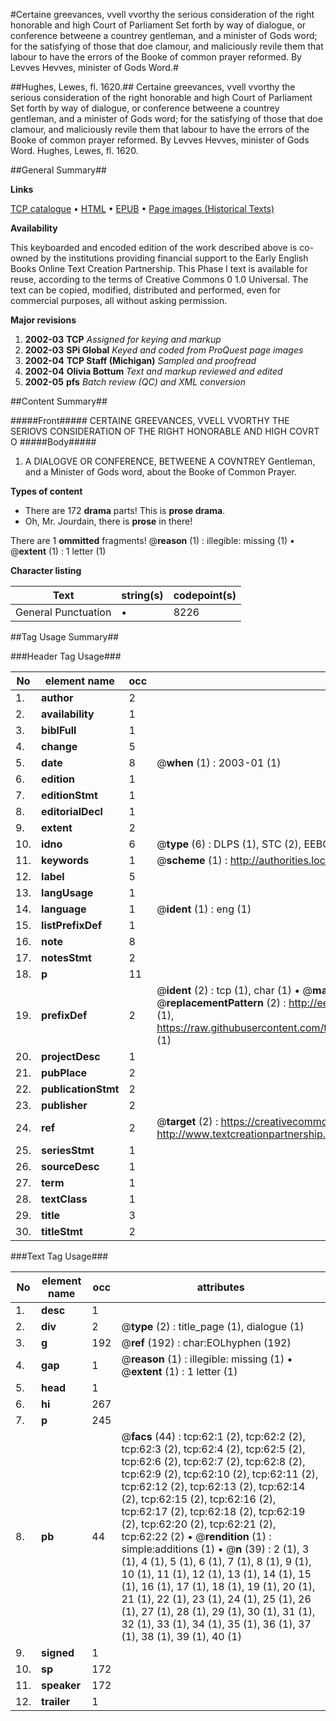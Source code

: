 #Certaine greevances, vvell vvorthy the serious consideration of the right honorable and high Court of Parliament Set forth by way of dialogue, or conference betweene a countrey gentleman, and a minister of Gods word; for the satisfying of those that doe clamour, and maliciously revile them that labour to have the errors of the Booke of common prayer reformed. By Levves Hevves, minister of Gods Word.#

##Hughes, Lewes, fl. 1620.##
Certaine greevances, vvell vvorthy the serious consideration of the right honorable and high Court of Parliament Set forth by way of dialogue, or conference betweene a countrey gentleman, and a minister of Gods word; for the satisfying of those that doe clamour, and maliciously revile them that labour to have the errors of the Booke of common prayer reformed. By Levves Hevves, minister of Gods Word.
Hughes, Lewes, fl. 1620.

##General Summary##

**Links**

[TCP catalogue](http://www.ota.ox.ac.uk/tcp/)  • 
[HTML](http://tei.it.ox.ac.uk/tcp/Texts-HTML/free/A03/A03797.html)  • 
[EPUB](http://tei.it.ox.ac.uk/tcp/Texts-EPUB/free/A03/A03797.epub) • 
[Page images (Historical Texts)](https://data.historicaltexts.jisc.ac.uk/view?pubId=eebo-99835837e&pageId=eebo-99835837e-62-1)

**Availability**

This keyboarded and encoded edition of the
	       work described above is co-owned by the institutions
	       providing financial support to the Early English Books
	       Online Text Creation Partnership. This Phase I text is
	       available for reuse, according to the terms of Creative
	       Commons 0 1.0 Universal. The text can be copied,
	       modified, distributed and performed, even for
	       commercial purposes, all without asking permission.

**Major revisions**

1. __2002-03__ __TCP__ *Assigned for keying and markup*
1. __2002-03__ __SPi Global__ *Keyed and coded from ProQuest page images*
1. __2002-04__ __TCP Staff (Michigan)__ *Sampled and proofread*
1. __2002-04__ __Olivia Bottum__ *Text and markup reviewed and edited*
1. __2002-05__ __pfs__ *Batch review (QC) and XML conversion*

##Content Summary##

#####Front#####
CERTAINE GREEVANCES, VVELL VVORTHY THE SERIOVS CONSIDERATION OF THE RIGHT HONORABLE AND HIGH COVRT O
#####Body#####

1. A DIALOGVE OR CONFERENCE, BETWEENE A COVNTREY Gentleman, and a Minister of Gods word, about the Booke of Common Prayer.

**Types of content**

  * There are 172 **drama** parts! This is **prose drama**.
  * Oh, Mr. Jourdain, there is **prose** in there!

There are 1 **ommitted** fragments! 
 @__reason__ (1) : illegible: missing (1)  •  @__extent__ (1) : 1 letter (1)

**Character listing**


|Text|string(s)|codepoint(s)|
|---|---|---|
|General Punctuation|•|8226|

##Tag Usage Summary##

###Header Tag Usage###

|No|element name|occ|attributes|
|---|---|---|---|
|1.|__author__|2||
|2.|__availability__|1||
|3.|__biblFull__|1||
|4.|__change__|5||
|5.|__date__|8| @__when__ (1) : 2003-01 (1)|
|6.|__edition__|1||
|7.|__editionStmt__|1||
|8.|__editorialDecl__|1||
|9.|__extent__|2||
|10.|__idno__|6| @__type__ (6) : DLPS (1), STC (2), EEBO-CITATION (1), PROQUEST (1), VID (1)|
|11.|__keywords__|1| @__scheme__ (1) : http://authorities.loc.gov/ (1)|
|12.|__label__|5||
|13.|__langUsage__|1||
|14.|__language__|1| @__ident__ (1) : eng (1)|
|15.|__listPrefixDef__|1||
|16.|__note__|8||
|17.|__notesStmt__|2||
|18.|__p__|11||
|19.|__prefixDef__|2| @__ident__ (2) : tcp (1), char (1)  •  @__matchPattern__ (2) : ([0-9\-]+):([0-9IVX]+) (1), (.+) (1)  •  @__replacementPattern__ (2) : http://eebo.chadwyck.com/downloadtiff?vid=$1&page=$2 (1), https://raw.githubusercontent.com/textcreationpartnership/Texts/master/tcpchars.xml#$1 (1)|
|20.|__projectDesc__|1||
|21.|__pubPlace__|2||
|22.|__publicationStmt__|2||
|23.|__publisher__|2||
|24.|__ref__|2| @__target__ (2) : https://creativecommons.org/publicdomain/zero/1.0/ (1), http://www.textcreationpartnership.org/docs/. (1)|
|25.|__seriesStmt__|1||
|26.|__sourceDesc__|1||
|27.|__term__|1||
|28.|__textClass__|1||
|29.|__title__|3||
|30.|__titleStmt__|2||


###Text Tag Usage###

|No|element name|occ|attributes|
|---|---|---|---|
|1.|__desc__|1||
|2.|__div__|2| @__type__ (2) : title_page (1), dialogue (1)|
|3.|__g__|192| @__ref__ (192) : char:EOLhyphen (192)|
|4.|__gap__|1| @__reason__ (1) : illegible: missing (1)  •  @__extent__ (1) : 1 letter (1)|
|5.|__head__|1||
|6.|__hi__|267||
|7.|__p__|245||
|8.|__pb__|44| @__facs__ (44) : tcp:62:1 (2), tcp:62:2 (2), tcp:62:3 (2), tcp:62:4 (2), tcp:62:5 (2), tcp:62:6 (2), tcp:62:7 (2), tcp:62:8 (2), tcp:62:9 (2), tcp:62:10 (2), tcp:62:11 (2), tcp:62:12 (2), tcp:62:13 (2), tcp:62:14 (2), tcp:62:15 (2), tcp:62:16 (2), tcp:62:17 (2), tcp:62:18 (2), tcp:62:19 (2), tcp:62:20 (2), tcp:62:21 (2), tcp:62:22 (2)  •  @__rendition__ (1) : simple:additions (1)  •  @__n__ (39) : 2 (1), 3 (1), 4 (1), 5 (1), 6 (1), 7 (1), 8 (1), 9 (1), 10 (1), 11 (1), 12 (1), 13 (1), 14 (1), 15 (1), 16 (1), 17 (1), 18 (1), 19 (1), 20 (1), 21 (1), 22 (1), 23 (1), 24 (1), 25 (1), 26 (1), 27 (1), 28 (1), 29 (1), 30 (1), 31 (1), 32 (1), 33 (1), 34 (1), 35 (1), 36 (1), 37 (1), 38 (1), 39 (1), 40 (1)|
|9.|__signed__|1||
|10.|__sp__|172||
|11.|__speaker__|172||
|12.|__trailer__|1||
